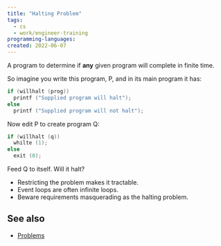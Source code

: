 ```yaml
---
title: "Halting Problem"
tags:
  - cs
  - work/engineer-training
programming-languages:
created: 2022-06-07
---
```

A program to determine if **any** given program will complete in finite time.

So imagine you write this program, P, and in its main program it has:
```c
if (willhalt (prog))
  printf ("Supplied program will halt");
else
  printf ("Supplied program will not halt");
```

Now edit P to create program Q:
```c
if (willhalt (q))
  whilte (1);
else
  exit (0);
```

Feed Q to itself. Will it halt?

- Restricting the problem makes it tractable.
- Event loops are often infinite loops.
- Beware requirements masquerading as the halting problem.

## See also
- [Problems](notes/general/cs-problems.md)